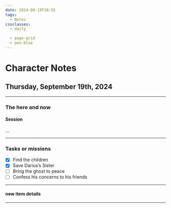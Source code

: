 ```yaml
---
date: 2024-09-19T18:55
tags:
  - Notes
cssclasses:
  - daily

  - page-grid
  - pen-blue
---
```

# Character Notes
## Thursday, September 19th, 2024
***
### The here and now
#### Session

...
***
### Tasks or missions
- [x] Find the children
- [x] Save Darius’s Sister
- [ ] Bring the ghost to peace
- [ ] Confess his concerns to his friends
***
#### new item details




***
